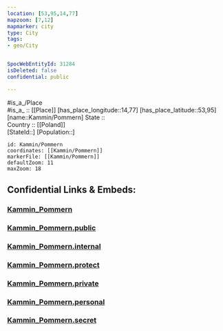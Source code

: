 ```yaml
---
location: [53,95,14,77] 
mapzoom: [7,12] 
mapmarker: city 
type: City
tags:
- geo/City


SpocWebEntityId: 31284
isDeleted: false
confidential: public

---
```

#is_a_/Place  
#is_a_ :: [[Place]] 
[has_place_longitude::14,77] 
[has_place_latitude::53,95] 
[name::Kammin/Pommern] 
State ::  
Country :: [[Poland]]  
[StateId::] 
[Population::] 



```leaflet
id: Kammin/Pommern
coordinates: [[Kammin/Pommern]] 
markerFile: [[Kammin/Pommern]] 
defaultZoom: 11 
maxZoom: 18
```


## Confidential Links & Embeds: 

### [Kammin_Pommern](/_Standards/Earth/Continent/Europe/Europe~East/Poland/City/Kammin_Pommern.md) 

### [Kammin_Pommern.public](/_public/Earth/Continent/Europe/Europe~East/Poland/City/Kammin_Pommern.public.md) 

### [Kammin_Pommern.internal](/_internal/Earth/Continent/Europe/Europe~East/Poland/City/Kammin_Pommern.internal.md) 

### [Kammin_Pommern.protect](/_protect/Earth/Continent/Europe/Europe~East/Poland/City/Kammin_Pommern.protect.md) 

### [Kammin_Pommern.private](/_private/Earth/Continent/Europe/Europe~East/Poland/City/Kammin_Pommern.private.md) 

### [Kammin_Pommern.personal](/_personal/Earth/Continent/Europe/Europe~East/Poland/City/Kammin_Pommern.personal.md) 

### [Kammin_Pommern.secret](/_secret/Earth/Continent/Europe/Europe~East/Poland/City/Kammin_Pommern.secret.md)

